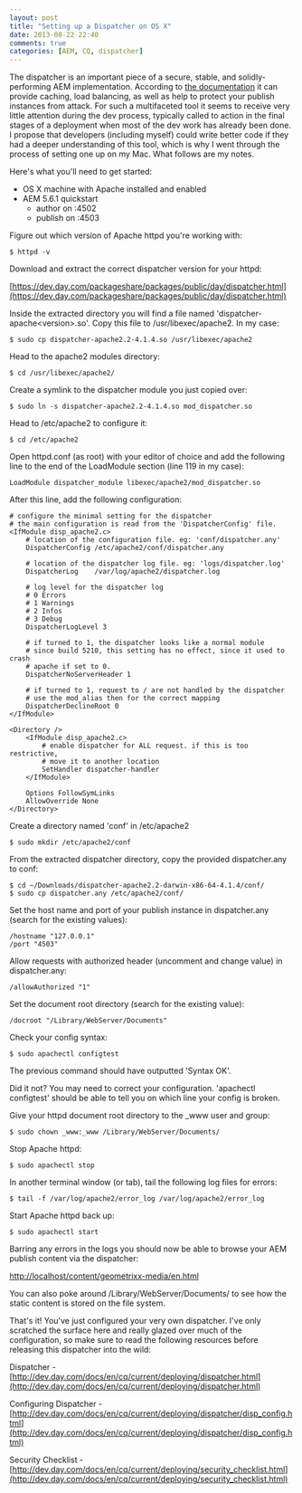```yaml
---
layout: post
title: "Setting up a Dispatcher on OS X"
date: 2013-08-22 22:40
comments: true
categories: [AEM, CQ, dispatcher]
---
```

The dispatcher is an important piece of a secure, stable, and solidly-performing AEM implementation. According to [the documentation](http://dev.day.com/docs/en/cq/current/deploying/dispatcher.html) it can provide caching, load balancing, as well as help to protect your publish instances from attack. For such a multifaceted tool it seems to receive very little attention during the dev process, typically called to action in the final stages of a deployment when most of the dev work has already been done. I propose that developers (including myself) could write better code if they had a deeper understanding of this tool, which is why I went through the process of setting one up on my Mac. What follows are my notes.

Here's what you'll need to get started:

<!-- more -->

- OS X machine with Apache installed and enabled
- AEM 5.6.1 quickstart
	- author on :4502
	- publish on :4503

Figure out which version of Apache httpd you're working with:

	$ httpd -v

Download and extract the correct dispatcher version for your httpd:

[https://dev.day.com/packageshare/packages/public/day/dispatcher.html](https://dev.day.com/packageshare/packages/public/day/dispatcher.html)

Inside the extracted directory you will find a file named 'dispatcher-apache&lt;version&gt;.so'. Copy this file to /usr/libexec/apache2. In my case:

	$ sudo cp dispatcher-apache2.2-4.1.4.so /usr/libexec/apache2

Head to the apache2 modules directory:

 	$ cd /usr/libexec/apache2/

 Create a symlink to the dispatcher module you just copied over:

 	$ sudo ln -s dispatcher-apache2.2-4.1.4.so mod_dispatcher.so

Head to /etc/apache2 to configure it:

	$ cd /etc/apache2

Open httpd.conf (as root) with your editor of choice and add the following line to the end of the LoadModule section (line 119 in my case):

	LoadModule dispatcher_module libexec/apache2/mod_dispatcher.so

After this line, add the following configuration:

	# configure the minimal setting for the dispatcher
	# the main configuration is read from the 'DispatcherConfig' file.
	<IfModule disp_apache2.c>
	    # location of the configuration file. eg: 'conf/dispatcher.any'
	    DispatcherConfig /etc/apache2/conf/dispatcher.any
	 
	    # location of the dispatcher log file. eg: 'logs/dispatcher.log'
	    DispatcherLog    /var/log/apache2/dispatcher.log
	 
	    # log level for the dispatcher log
	    # 0 Errors
	    # 1 Warnings
	    # 2 Infos
	    # 3 Debug
	    DispatcherLogLevel 3
	 
	    # if turned to 1, the dispatcher looks like a normal module
	    # since build 5210, this setting has no effect, since it used to crash
	    # apache if set to 0.
	    DispatcherNoServerHeader 1
	 
	    # if turned to 1, request to / are not handled by the dispatcher
	    # use the mod_alias then for the correct mapping
	    DispatcherDeclineRoot 0
	</IfModule>
	 
	<Directory />
	    <IfModule disp_apache2.c>
	        # enable dispatcher for ALL request. if this is too restrictive,
	        # move it to another location
	        SetHandler dispatcher-handler
	    </IfModule>
	 
	    Options FollowSymLinks
	    AllowOverride None
	</Directory>

Create a directory named 'conf' in /etc/apache2

	$ sudo mkdir /etc/apache2/conf

From the extracted dispatcher directory, copy the provided dispatcher.any to conf:

	$ cd ~/Downloads/dispatcher-apache2.2-darwin-x86-64-4.1.4/conf/
	$ sudo cp dispatcher.any /etc/apache2/conf/

Set the host name and port of your publish instance in dispatcher.any (search for the existing values):

	/hostname "127.0.0.1"
	/port "4503"

Allow requests with authorized header (uncomment and change value) in dispatcher.any:

	/allowAuthorized "1"

Set the document root directory (search for the existing value):

	/docroot "/Library/WebServer/Documents"

Check your config syntax:

	$ sudo apachectl configtest

The previous command should have outputted 'Syntax OK'. 

Did it not? You may need to correct your configuration. 'apachectl configtest' should be able to tell you on which line your config is broken.

Give your httpd document root directory to the _www user and group:

	$ sudo chown _www:_www /Library/WebServer/Documents/

Stop Apache httpd:

	$ sudo apachectl stop

In another terminal window (or tab), tail the following log files for errors:

	$ tail -f /var/log/apache2/error_log /var/log/apache2/error_log

Start Apache httpd back up:

	$ sudo apachectl start

Barring any errors in the logs you should now be able to browse your AEM publish content via the dispatcher:

[http://localhost/content/geometrixx-media/en.html](http://localhost/content/geometrixx-media/en.html)

You can also poke around /Library/WebServer/Documents/ to see how the static content is stored on the file system.

That's it! You've just configured your very own dispatcher. I've only scratched the surface here and really glazed over much of the configuration, so make sure to read the following resources before releasing this dispatcher into the wild:

Dispatcher - [http://dev.day.com/docs/en/cq/current/deploying/dispatcher.html](http://dev.day.com/docs/en/cq/current/deploying/dispatcher.html)

Configuring Dispatcher - [http://dev.day.com/docs/en/cq/current/deploying/dispatcher/disp_config.html](http://dev.day.com/docs/en/cq/current/deploying/dispatcher/disp_config.html)

Security Checklist - [http://dev.day.com/docs/en/cq/current/deploying/security_checklist.html](http://dev.day.com/docs/en/cq/current/deploying/security_checklist.html)

